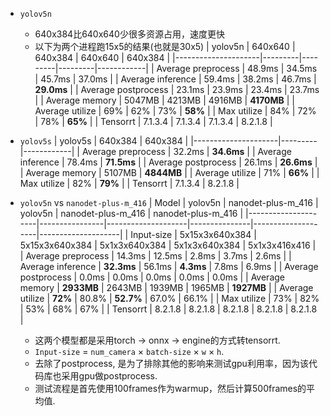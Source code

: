 - `yolov5n`
  * 640x384比640x640少很多资源占用，速度更快
  * 以下为两个进程跑15x5的结果(也就是30x5)
    | yolov5n             | 640x640 | 640x384 | 640x640 | 640x384    |
    |---------------------|---------|---------|---------|------------|
    | Average preprocess  | 48.9ms  | 34.5ms  | 45.7ms  | 37.0ms     |
    | Average inference   | 59.4ms  | 38.2ms  | 46.7ms  | **29.0ms** |
    | Average postprocess | 23.1ms  | 23.9ms  | 23.4ms  | 23.7ms     |
    | Average memory      | 5047MB  | 4213MB  | 4916MB  | **4170MB** |
    | Average utilize     | 69%     | 62%     | 73%     | **58%**    |
    | Max utilize         | 84%     | 72%     | 78%     | **65%**    |
    | Tensorrt            | 7.1.3.4 | 7.1.3.4 | 7.1.3.4 | 8.2.1.8    |

- `yolov5s`
    | yolov5s             | 640x384 | 640x384    |
    |---------------------|---------|------------|
    | Average preprocess  | 32.2ms  | **34.6ms** |
    | Average inference   | 78.4ms  | **71.5ms** |
    | Average postprocess | 26.1ms  | **26.6ms** |
    | Average memory      | 5107MB  | **4844MB** |
    | Average utilize     | 71%     | **66%**    |
    | Max utilize         | 82%     | **79%**    |
    | Tensorrt            | 7.1.3.4 | 8.2.1.8    |

- `yolov5n` vs `nanodet-plus-m_416`
  | Model               | yolov5n        | nanodet-plus-m_416 | yolov5n       | nanodet-plus-m_416 | nanodet-plus-m_416 |
  |---------------------|----------------|--------------------|---------------|--------------------|--------------------|
  | Input-size          | 5x15x3x640x384 | 5x15x3x640x384     | 5x1x3x640x384 | 5x1x3x640x384      | 5x1x3x416x416      |
  | Average preprocess  | 14.3ms         | 12.5ms             | 2.8ms         | 3.7ms              | 2.6ms              |
  | Average inference   | **32.3ms**     | 56.1ms             | **4.3ms**     | 7.8ms              | 6.9ms              |
  | Average postprocess | 0.0ms          | 0.0ms              | 0.0ms         | 0.0ms              | 0.0ms              |
  | Average memory      | **2933MB**     | 2643MB             | 1939MB        | 1965MB             | **1927MB**         |
  | Average utilize     | **72%**        | 80.8%              | **52.7%**     | 67.0%              | 66.1%              |
  | Max utilize         | 73%            | 82%                | 53%           | 68%                | 67%                |
  | Tensorrt            | 8.2.1.8        | 8.2.1.8            | 8.2.1.8       | 8.2.1.8            | 8.2.1.8            |
  * 这两个模型都是采用torch -> onnx -> engine的方式转tensorrt.
  * `Input-size` = `num_camera` × `batch-size` × `w` × `h`.
  * 去除了postprocess, 是为了排除其他的影响来测试gpu利用率，因为该代码库也采用gpu做postprocess.
  * 测试流程是首先使用100frames作为warmup，然后计算500frames的平均值.
